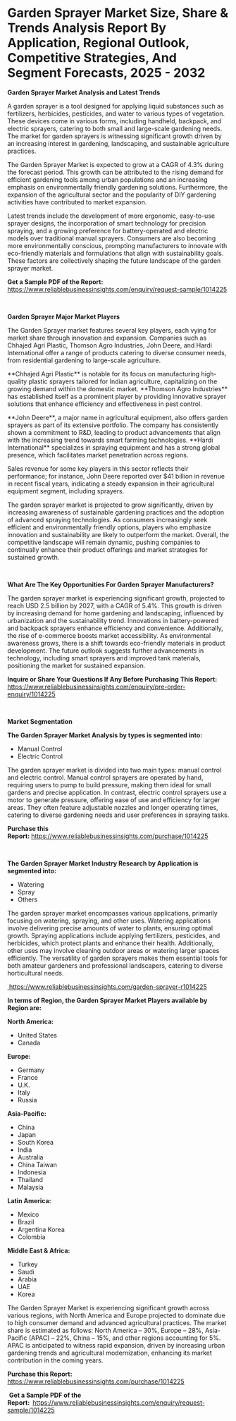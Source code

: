 <p><h1>Garden Sprayer Market Size, Share & Trends Analysis Report By Application, Regional Outlook, Competitive Strategies, And Segment Forecasts, 2025 - 2032</h1></p><p><strong>Garden Sprayer Market Analysis and Latest Trends</strong></p>
<p><p>A garden sprayer is a tool designed for applying liquid substances such as fertilizers, herbicides, pesticides, and water to various types of vegetation. These devices come in various forms, including handheld, backpack, and electric sprayers, catering to both small and large-scale gardening needs. The market for garden sprayers is witnessing significant growth driven by an increasing interest in gardening, landscaping, and sustainable agriculture practices.</p><p>The Garden Sprayer Market is expected to grow at a CAGR of 4.3% during the forecast period. This growth can be attributed to the rising demand for efficient gardening tools among urban populations and an increasing emphasis on environmentally friendly gardening solutions. Furthermore, the expansion of the agricultural sector and the popularity of DIY gardening activities have contributed to market expansion.</p><p>Latest trends include the development of more ergonomic, easy-to-use sprayer designs, the incorporation of smart technology for precision spraying, and a growing preference for battery-operated and electric models over traditional manual sprayers. Consumers are also becoming more environmentally conscious, prompting manufacturers to innovate with eco-friendly materials and formulations that align with sustainability goals. These factors are collectively shaping the future landscape of the garden sprayer market.</p></p>
<p><strong>Get a Sample PDF of the Report:&nbsp;</strong> <a href="https://www.reliablebusinessinsights.com/enquiry/request-sample/1014225?utm_campaign=3182&utm_medium=2&utm_source=Github&utm_content=ia&utm_term=17042025&utm_id=garden-sprayer">https://www.reliablebusinessinsights.com/enquiry/request-sample/1014225</a></p>
<p>&nbsp;</p>
<p><strong>Garden Sprayer Major Market Players</strong></p>
<p><p>The Garden Sprayer market features several key players, each vying for market share through innovation and expansion. Companies such as Chhajed Agri Plastic, Thomson Agro Industries, John Deere, and Hardi International offer a range of products catering to diverse consumer needs, from residential gardening to large-scale agriculture.</p><p>**Chhajed Agri Plastic** is notable for its focus on manufacturing high-quality plastic sprayers tailored for Indian agriculture, capitalizing on the growing demand within the domestic market. **Thomson Agro Industries** has established itself as a prominent player by providing innovative sprayer solutions that enhance efficiency and effectiveness in pest control.</p><p>**John Deere**, a major name in agricultural equipment, also offers garden sprayers as part of its extensive portfolio. The company has consistently shown a commitment to R&D, leading to product advancements that align with the increasing trend towards smart farming technologies. **Hardi International** specializes in spraying equipment and has a strong global presence, which facilitates market penetration across regions. </p><p>Sales revenue for some key players in this sector reflects their performance; for instance, John Deere reported over $41 billion in revenue in recent fiscal years, indicating a steady expansion in their agricultural equipment segment, including sprayers.</p><p>The garden sprayer market is projected to grow significantly, driven by increasing awareness of sustainable gardening practices and the adoption of advanced spraying technologies. As consumers increasingly seek efficient and environmentally friendly options, players who emphasize innovation and sustainability are likely to outperform the market. Overall, the competitive landscape will remain dynamic, pushing companies to continually enhance their product offerings and market strategies for sustained growth.</p></p>
<p>&nbsp;</p>
<p><strong>What Are The Key Opportunities For Garden Sprayer Manufacturers?</strong></p>
<p><p>The garden sprayer market is experiencing significant growth, projected to reach USD 2.5 billion by 2027, with a CAGR of 5.4%. This growth is driven by increasing demand for home gardening and landscaping, influenced by urbanization and the sustainability trend. Innovations in battery-powered and backpack sprayers enhance efficiency and convenience. Additionally, the rise of e-commerce boosts market accessibility. As environmental awareness grows, there is a shift towards eco-friendly materials in product development. The future outlook suggests further advancements in technology, including smart sprayers and improved tank materials, positioning the market for sustained expansion.</p></p>
<p><strong>Inquire or Share Your Questions If Any Before Purchasing This Report:</strong> <a href="https://www.reliablebusinessinsights.com/enquiry/pre-order-enquiry/1014225?utm_campaign=3182&utm_medium=2&utm_source=Github&utm_content=ia&utm_term=17042025&utm_id=garden-sprayer">https://www.reliablebusinessinsights.com/enquiry/pre-order-enquiry/1014225</a></p>
<p>&nbsp;</p>
<p><strong>Market Segmentation</strong></p>
<p><strong>The Garden Sprayer Market Analysis by types is segmented into:</strong></p>
<p><ul><li>Manual Control</li><li>Electric Control</li></ul></p>
<p><p>The garden sprayer market is divided into two main types: manual control and electric control. Manual control sprayers are operated by hand, requiring users to pump to build pressure, making them ideal for small gardens and precise application. In contrast, electric control sprayers use a motor to generate pressure, offering ease of use and efficiency for larger areas. They often feature adjustable nozzles and longer operating times, catering to diverse gardening needs and user preferences in spraying tasks.</p></p>
<p><strong>Purchase this Report:&nbsp;</strong><a href="https://www.reliablebusinessinsights.com/purchase/1014225?utm_campaign=3182&utm_medium=2&utm_source=Github&utm_content=ia&utm_term=17042025&utm_id=garden-sprayer">https://www.reliablebusinessinsights.com/purchase/1014225</a></p>
<p>&nbsp;</p>
<p><strong>The Garden Sprayer Market Industry Research by Application is segmented into:</strong></p>
<p><ul><li>Watering</li><li>Spray</li><li>Others</li></ul></p>
<p><p>The garden sprayer market encompasses various applications, primarily focusing on watering, spraying, and other uses. Watering applications involve delivering precise amounts of water to plants, ensuring optimal growth. Spraying applications include applying fertilizers, pesticides, and herbicides, which protect plants and enhance their health. Additionally, other uses may involve cleaning outdoor areas or watering larger spaces efficiently. The versatility of garden sprayers makes them essential tools for both amateur gardeners and professional landscapers, catering to diverse horticultural needs.</p></p>
<p><a href="https://www.reliablebusinessinsights.com/garden-sprayer-r1014225?utm_campaign=3182&utm_medium=2&utm_source=Github&utm_content=ia&utm_term=17042025&utm_id=garden-sprayer">&nbsp;https://www.reliablebusinessinsights.com/garden-sprayer-r1014225</a></p>
<p><strong>In terms of Region, the Garden Sprayer Market Players available by Region are:</strong></p>
<p>
    <p> <strong> North America: </strong>
        <ul>
            <li>United States</li>
            <li>Canada</li>
        </ul>
        </p> 
    <p> <strong> Europe: </strong>
        <ul>
            <li>Germany</li>
            <li>France</li>
            <li>U.K.</li>
            <li>Italy</li>
            <li>Russia</li>
        </ul>
        </p> 
    <p> <strong> Asia-Pacific: </strong>
        <ul>
            <li>China</li>
            <li>Japan</li>
            <li>South Korea</li>
            <li>India</li>
            <li>Australia</li>
            <li>China Taiwan</li>
            <li>Indonesia</li>
            <li>Thailand</li>
            <li>Malaysia</li>
        </ul>
        </p> 
    <p> <strong> Latin America: </strong>
        <ul>
            <li>Mexico</li>
            <li>Brazil</li>
            <li>Argentina Korea</li>
            <li>Colombia</li>
        </ul>
        </p> 
    <p> <strong> Middle East & Africa: </strong>
        <ul>
            <li>Turkey</li>
            <li>Saudi</li>
            <li>Arabia</li>
            <li>UAE</li>
            <li>Korea</li>
        </ul>
    </p>
    </p>
<p><p>The Garden Sprayer Market is experiencing significant growth across various regions, with North America and Europe projected to dominate due to high consumer demand and advanced agricultural practices. The market share is estimated as follows: North America – 30%, Europe – 28%, Asia-Pacific (APAC) – 22%, China – 15%, and other regions accounting for 5%. APAC is anticipated to witness rapid expansion, driven by increasing urban gardening trends and agricultural modernization, enhancing its market contribution in the coming years.</p></p>
<p><strong>Purchase this Report: </strong><a href="https://www.reliablebusinessinsights.com/purchase/1014225?utm_campaign=3182&utm_medium=2&utm_source=Github&utm_content=ia&utm_term=17042025&utm_id=garden-sprayer">https://www.reliablebusinessinsights.com/purchase/1014225</a></p>
<p>&nbsp;<strong>Get a Sample PDF of the Report:&nbsp;&nbsp;</strong><a href="https://www.reliablebusinessinsights.com/enquiry/request-sample/1014225?utm_campaign=3182&utm_medium=2&utm_source=Github&utm_content=ia&utm_term=17042025&utm_id=garden-sprayer">https://www.reliablebusinessinsights.com/enquiry/request-sample/1014225</a></p>
<p><strong></strong></p>
<p><p></p><p></p><p></p></p>